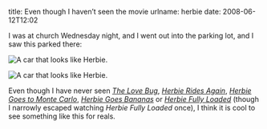 title: Even though I haven&#x02bc;t seen the movie
urlname: herbie
date: 2008-06-12T12:02

I was at church Wednesday night, and I went out into the parking lot, and I saw this parked there:

![A car that looks like Herbie.](https://dl.dropboxusercontent.com/s/u5uafdy6in97pqu/20080611-herbie1.jpg)

![A car that looks like Herbie.](https://dl.dropboxusercontent.com/s/mk9mc38ljfd7w20/20080611-herbie2.jpg)

Even though I have never seen [_The Love Bug_](http://www.imdb.com/title/tt0064603/), [_Herbie Rides Again_](http://www.imdb.com/title/tt0071607/), [_Herbie Goes to Monte Carlo_](http://www.imdb.com/title/tt0076137/), [_Herbie Goes Bananas_](http://www.imdb.com/title/tt0080861/) or [_Herbie Fully Loaded_](http://www.imdb.com/title/tt0400497/) (though I narrowly escaped watching _Herbie Fully Loaded_ once), I think it is cool to see something like this for reals.